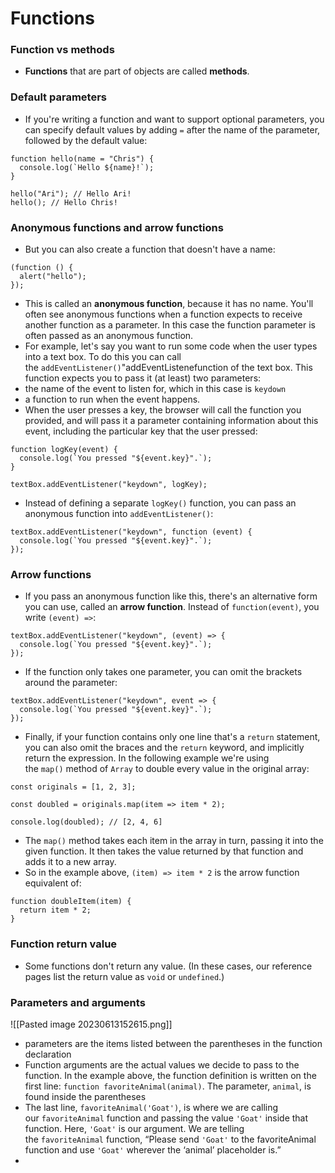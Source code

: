 # Functions
### Function vs methods
- **Functions** that are part of objects are called **methods**.

### Default parameters
- If you're writing a function and want to support optional parameters, you can specify default values by adding `=` after the name of the parameter, followed by the default value:
```
function hello(name = "Chris") {
  console.log(`Hello ${name}!`);
}

hello("Ari"); // Hello Ari!
hello(); // Hello Chris!
```
### Anonymous functions and arrow functions
- But you can also create a function that doesn't have a name:

```
(function () {
  alert("hello");
});
```
- This is called an **anonymous function**, because it has no name. You'll often see anonymous functions when a function expects to receive another function as a parameter. In this case the function parameter is often passed as an anonymous function.
- For example, let's say you want to run some code when the user types into a text box. To do this you can call the `addEventListener()`"addEventListenefunction of the text box. This function expects you to pass it (at least) two parameters:
- the name of the event to listen for, which in this case is `keydown`
- a function to run when the event happens.
- When the user presses a key, the browser will call the function you provided, and will pass it a parameter containing information about this event, including the particular key that the user pressed:
```
function logKey(event) {
  console.log(`You pressed "${event.key}".`);
}

textBox.addEventListener("keydown", logKey);
```
- Instead of defining a separate `logKey()` function, you can pass an anonymous function into `addEventListener()`:
```
textBox.addEventListener("keydown", function (event) {
  console.log(`You pressed "${event.key}".`);
});
```
### Arrow functions
- If you pass an anonymous function like this, there's an alternative form you can use, called an **arrow function**. Instead of `function(event)`, you write `(event) =>`:
```
textBox.addEventListener("keydown", (event) => {
  console.log(`You pressed "${event.key}".`);
});
```
- If the function only takes one parameter, you can omit the brackets around the parameter:
```
textBox.addEventListener("keydown", event => {
  console.log(`You pressed "${event.key}".`);
});
```
- Finally, if your function contains only one line that's a `return` statement, you can also omit the braces and the `return` keyword, and implicitly return the expression. In the following example we're using the `map()` method of `Array` to double every value in the original array:
```
const originals = [1, 2, 3];

const doubled = originals.map(item => item * 2);

console.log(doubled); // [2, 4, 6]
```
- The `map()` method takes each item in the array in turn, passing it into the given function. It then takes the value returned by that function and adds it to a new array.
- So in the example above, `(item) => item * 2` is the arrow function equivalent of:
```
function doubleItem(item) {
  return item * 2;
}
```

### Function return value 
- Some functions don't return any value. (In these cases, our reference pages list the return value as `void` or `undefined`.)
### Parameters and arguments 
![[Pasted image 20230613152615.png]]

- parameters are the items listed between the parentheses in the function declaration
- Function arguments are the actual values we decide to pass to the function. In the example above, the function definition is written on the first line: `function favoriteAnimal(animal)`. The parameter, `animal`, is found inside the parentheses
- The last line, `favoriteAnimal('Goat')`, is where we are calling our `favoriteAnimal` function and passing the value `'Goat'` inside that function. Here, `'Goat'` is our argument. We are telling the `favoriteAnimal` function, “Please send `'Goat'` to the favoriteAnimal function and use `'Goat'` wherever the ‘animal’ placeholder is.”
- 